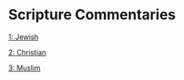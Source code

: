 # Scripture Commentaries

[1: Jewish](https://github.com/One-Library/One-Library/blob/main/The%20One%20Library/2%20-%20Wonders/1%20-%20References/1%20-%20Guides/2%20-%20Contents/1%20-%20Scripture/1%20-%20Jewish/README.md)

[2: Christian](https://github.com/One-Library/One-Library/blob/main/The%20One%20Library/2%20-%20Wonders/1%20-%20References/1%20-%20Guides/2%20-%20Contents/1%20-%20Scripture/2%20-%20Christian/README.md)

[3: Muslim](https://github.com/One-Library/One-Library/blob/main/The%20One%20Library/2%20-%20Wonders/1%20-%20References/1%20-%20Guides/2%20-%20Contents/1%20-%20Scripture/3%20-%20Muslim/README.md)